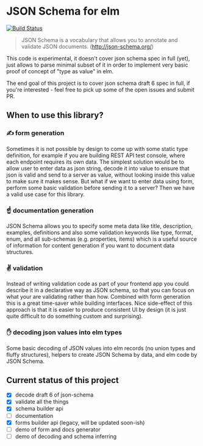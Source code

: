 # JSON Schema for elm

[![Build Status](https://travis-ci.org/1602/elm-json-schema.svg?branch=master)](https://travis-ci.org/1602/elm-json-schema)

> JSON Schema is a vocabulary that allows you to annotate and validate JSON documents. (http://json-schema.org/)

This code is experimental, it doesn't cover json schema spec in full (yet), just allows to parse minimal subset of it in order to implement very basic proof of concept of "type as value" in elm.

The end goal of this project is to cover json schema draft 6 spec in full, if you're interested - feel free to pick up some of the open issues and submit PR.

## When to use this library?

### ✍ form generation

Sometimes it is not possible by design to come up with some static type definition, for example if you are building REST API test console, where each endpoint requires its own data. The simplest solution would be to allow user to enter data as json string, decode it into value to ensure that json is valid and send to a server as value, without looking inside this value to make sure it makes sense. But what if we want to enter data using form, perform some basic validation before sending it to a server? Then we have a valid use case for this library.

### ☝ documentation generation

JSON Schema allows you to specify some meta data like title, description, examples, definitions and also some validation keywords like type, format, enum, and all sub-schemas (e.g. properties, items) which is a useful source of information for content generation if you want to document data structures.

### ✌ validation

Instead of writing validation code as part of your frontend app you could describe it in a declarative way as JSON schema, so that you can focus on what your are validating rather than how. Combined with form generation this is a great time-saver while building interfaces. Nice side-effect of this approach is that it is easier to produce consistent UI by design (it is just quite difficult to do something custom and surprising).

### ✋ decoding json values into elm types

Some basic decoding of JSON values into elm records (no union types and fluffy structures), helpers to create JSON Schema by data, and elm code by JSON Schema.

## Current status of this project

- [x] decode draft 6 of json-schema
- [x] validate all the things
- [x] schema builder api
- [ ] documentation
- [x] forms builder api (legacy, will be updated soon-ish)
- [ ] demo of form and docs generator
- [ ] demo of decoding and schema inferring
